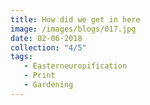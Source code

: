 ```yaml
---
title: How did we get in here
image: /images/blogs/017.jpg
date: 02-06-2018
collection: "4/5"
tags:
   - Easterneuropification
   - Print  
   - Gardening
---
```

